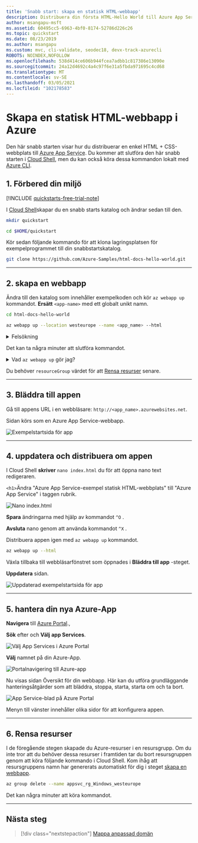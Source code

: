 ```yaml
---
title: 'Snabb start: skapa en statisk HTML-webbapp'
description: Distribuera din första HTML-Hello World till Azure App Service på några minuter. Du distribuerar med git, som är ett av många sätt att distribuera till App Service.
author: msangapu-msft
ms.assetid: 60495cc5-6963-4bf0-8174-52786d226c26
ms.topic: quickstart
ms.date: 08/23/2019
ms.author: msangapu
ms.custom: mvc, cli-validate, seodec18, devx-track-azurecli
ROBOTS: NOINDEX,NOFOLLOW
ms.openlocfilehash: 538d414ce606b944fcea7adbb1c817386e13090e
ms.sourcegitcommit: 24a12d4692c4a4c97f6e31a5fbda971695c4cd68
ms.translationtype: MT
ms.contentlocale: sv-SE
ms.lasthandoff: 03/05/2021
ms.locfileid: "102178583"
---
```

# <a name="create-a-static-html-web-app-in-azure"></a>Skapa en statisk HTML-webbapp i Azure

Den här snabb starten visar hur du distribuerar en enkel HTML + CSS-webbplats till <abbr title="En HTTP-baserad tjänst som är värd för webb program, REST API: er och mobila backend-program.">Azure App Service</abbr>. Du kommer att slutföra den här snabb starten i [Cloud Shell](../cloud-shell/overview.md), men du kan också köra dessa kommandon lokalt med [Azure CLI](/cli/azure/install-azure-cli).

## <a name="1-prepare-your-environment"></a>1. Förbered din miljö

[!INCLUDE [quickstarts-free-trial-note](../../includes/quickstarts-free-trial-note.md)]

I [Cloud Shell](../cloud-shell/overview.md)skapar du en snabb starts katalog och ändrar sedan till den.

```bash
mkdir quickstart

cd $HOME/quickstart
```

Kör sedan följande kommando för att klona lagringsplatsen för exempelprogrammet till din snabbstartskatalog.

```bash
git clone https://github.com/Azure-Samples/html-docs-hello-world.git
```
<hr/>

## <a name="2-create-a-web-app"></a>2. skapa en webbapp

Ändra till den katalog som innehåller exempelkoden och kör `az webapp up` kommandot. **Ersätt** `<app-name>` med ett globalt unikt namn.

```bash
cd html-docs-hello-world

az webapp up --location westeurope --name <app_name> --html
```

<details>
<summary>Felsökning</summary>
<ul>
<li>Om <code>az</code> kommandot inte känns igen kontrollerar du att Azure CLI är installerat enligt beskrivningen i <a href="#1-prepare-your-environment">förbereda din miljö</a>.</li>
<li>Ersätt <code>&lt;app-name&gt;</code> med ett namn som är unikt för alla Azure ( <em> giltiga tecken är <code>a-z</code> , <code>0-9</code> och <code>-</code> </em> ). Ett utmärkt mönster är att använda en kombination av företagets namn och en app-ID.</li>
<li><code>--sku F1</code>Argumentet skapar webb programmet på den kostnads fria pris nivån. Utelämna det här argumentet om du vill använda en snabbare Premium-nivå, vilket innebär en timkostnad.</li>
<li>Argumentet innehåller information <code>--html</code> om att behandla allt mappinnehåll som statiskt innehåll och inaktivera Bygg automatisering.</li>
<li>Du kan också inkludera argumentet <code>--location &lt;location-name&gt;</code> där <code>&lt;location-name&gt;</code> är en tillgänglig Azure-region. Du kan hämta en lista över tillåtna regioner för ditt Azure-konto genom att köra <a href="/cli/azure/appservice#az-appservice-list-locations"> <code>az account list-locations</code> </a> kommandot.</li>
</ul>
</details>

Det kan ta några minuter att slutföra kommandot. 

<details>
<summary>Vad <code>az webapp up</code> gör jag?</summary>
<p>Kommandot <code>az webapp up</code> utför följande åtgärder:</p>
<ul>
<li>Skapa en standardresursgrupp.</li>
<li>Skapa en standard App Service plan.</li>
<li><a href="/cli/azure/webapp#az-webapp-create">Skapa en app service-app</a> med det angivna namnet.</li>
<li><a href="/azure/app-service/deploy-zip">Zip-distribuera</a> filer från den aktuella arbetskatalogen till appen.</li>
<li>Under körningen innehåller den meddelanden om att skapa, logga och ZIP-distribution.</li>
</ul>

När den är klar visas information som liknar följande exempel:

```output
{
  "app_url": "https://&lt;app_name&gt;.azurewebsites.net",
  "location": "westeurope",
  "name": "&lt;app_name&gt;",
  "os": "Windows",
  "resourcegroup": "appsvc_rg_Windows_westeurope",
  "serverfarm": "appsvc_asp_Windows_westeurope",
  "sku": "FREE",
  "src_path": "/home/&lt;username&gt;/quickstart/html-docs-hello-world ",
  &lt; JSON data removed for brevity. &gt;
}
```

</details>

Du behöver `resourceGroup` värdet för att [Rensa resurser](#6-clean-up-resources) senare.

<hr/>

## <a name="3-browse-to-the-app"></a>3. Bläddra till appen

Gå till appens URL i en webbläsare: `http://<app_name>.azurewebsites.net`.

Sidan körs som en Azure App Service-webbapp.

![Exempelstartsida för app](media/quickstart-html/hello-world-in-browser-az.png)

<hr/>

## <a name="4-update-and-redeploy-the-app"></a>4. uppdatera och distribuera om appen

I Cloud Shell **skriver** `nano index.html` du för att öppna nano text redigeraren. 

`<h1>`Ändra "Azure App Service-exempel statisk HTML-webbplats" till "Azure App Service" i taggen rubrik.

![Nano index.html](media/quickstart-html/nano-index-html.png)

**Spara** ändringarna med hjälp av kommandot `^O` .

**Avsluta** nano genom att använda kommandot `^X` .

Distribuera appen igen med `az webapp up` kommandot.

```bash
az webapp up --html
```

Växla tillbaka till webbläsarfönstret som öppnades i **Bläddra till app** -steget.

**Uppdatera** sidan.

![Uppdaterad exempelstartsida för app](media/quickstart-html/hello-azure-in-browser-az.png)

<hr/>

## <a name="5-manage-your-new-azure-app"></a>5. hantera din nya Azure-App

**Navigera** till [Azure Portal](https://portal.azure.com)., 

**Sök** efter och **Välj** **app Services**.

![Välj App Services i Azure Portal](./media/quickstart-html/portal0.png)

**Välj** namnet på din Azure-App.

![Portalnavigering till Azure-app](./media/quickstart-html/portal1.png)

Nu visas sidan Översikt för din webbapp. Här kan du utföra grundläggande hanteringsåtgärder som att bläddra, stoppa, starta, starta om och ta bort.

![App Service-blad på Azure Portal](./media/quickstart-html/portal2.png)

Menyn till vänster innehåller olika sidor för att konfigurera appen.

<hr/>

## <a name="6-clean-up-resources"></a>6. Rensa resurser

I de föregående stegen skapade du Azure-resurser i en resursgrupp. Om du inte tror att du behöver dessa resurser i framtiden tar du bort resursgruppen genom att köra följande kommando i Cloud Shell. Kom ihåg att resursgruppens namn har genererats automatiskt för dig i steget [skapa en webbapp](#2-create-a-web-app).

```bash
az group delete --name appsvc_rg_Windows_westeurope
```

Det kan några minuter att köra kommandot.

<hr/>

## <a name="next-steps"></a>Nästa steg

> [!div class="nextstepaction"]
> [Mappa anpassad domän](app-service-web-tutorial-custom-domain-uiex.md)
